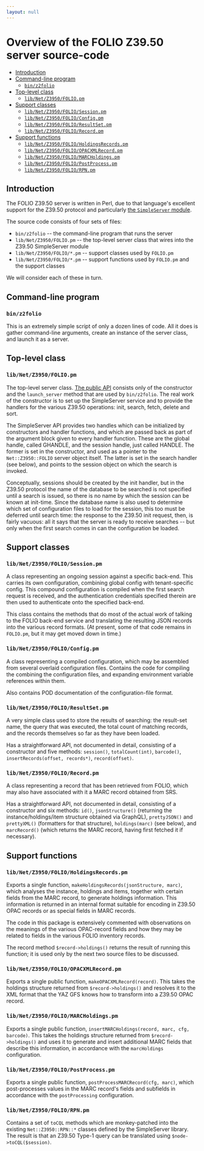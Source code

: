 ```yaml
---
layout: null
---
```


# Overview of the FOLIO Z39.50 server source-code

<!-- md2toc -l 2 source-code-overview.md -->
* [Introduction](#introduction)
* [Command-line program](#command-line-program)
    * [`bin/z2folio`](#binz2folio)
* [Top-level class](#top-level-class)
    * [`lib/Net/Z3950/FOLIO.pm`](#libnetz3950foliopm)
* [Support classes](#support-classes)
    * [`lib/Net/Z3950/FOLIO/Session.pm`](#libnetz3950foliosessionpm)
    * [`lib/Net/Z3950/FOLIO/Config.pm`](#libnetz3950folioconfigpm)
    * [`lib/Net/Z3950/FOLIO/ResultSet.pm`](#libnetz3950folioresultsetpm)
    * [`lib/Net/Z3950/FOLIO/Record.pm`](#libnetz3950foliorecordpm)
* [Support functions](#support-functions)
    * [`lib/Net/Z3950/FOLIO/HoldingsRecords.pm`](#libnetz3950folioholdingsrecordspm)
    * [`lib/Net/Z3950/FOLIO/OPACXMLRecord.pm`](#libnetz3950folioopacxmlrecordpm)
    * [`lib/Net/Z3950/FOLIO/MARCHoldings.pm`](#libnetz3950foliomarcholdingspm)
    * [`lib/Net/Z3950/FOLIO/PostProcess.pm`](#libnetz3950foliopostprocesspm)
    * [`lib/Net/Z3950/FOLIO/RPN.pm`](#libnetz3950foliorpnpm)



## Introduction

The FOLIO Z39.50 server is written in Perl, due to that language's excellent support for the Z39.50 protocol and particularly [the `SimpleServer` module](https://metacpan.org/pod/Net::Z3950::SimpleServer).

The source code consists of four sets of files:

* `bin/z2folio` -- the command-line program that runs the server
* `lib/Net/Z3950/FOLIO.pm` -- the top-level server class that wires into the Z39.50 SimpleServer module
* `lib/Net/Z3950/FOLIO/*.pm` -- support classes used by `FOLIO.pm`
* `lib/Net/Z3950/FOLIO/*.pm` -- support functions used by `FOLIO.pm` and the support classes

We will consider each of these in turn.



## Command-line program


### `bin/z2folio`

This is an extremely simple script of only a dozen lines of code. All it does is gather command-line arguments, create an instance of the server class, and launch it as a server.



## Top-level class


### `lib/Net/Z3950/FOLIO.pm`

The top-level server class. [The public API](from-pod/Net-Z3950-FOLIO.md) consists only of the constructor and the `launch_server` method that are used by `bin/z2folio`. The real work of the constructor is to set up the SimpleServer service and to provide the handlers for the various Z39.50 operations: init, search, fetch, delete and sort.

The SimpleServer API provides two handles which can be initialized by constructors and handler functions, and which are passed back as part of the argument block given to every handler function. These are the global handle, called GHANDLE, and the session handle, just called HANDLE. The former is set in the constructor, and used as a pointer to the `Net::Z3950::FOLIO` server object itself. The latter is set in the search handler (see below), and points to the session object on which the search is invoked.

Conceptually, sessions should be created by the init handler, but in the Z39.50 protocol the name of the database to be searched is not specified until a search is issued, so there is no name by which the session can be known at init-time. Since the database name is also used to determine which set of configuration files to load for the session, this too must be deferred until search time: the response to the Z39.50 init request, then, is fairly vacuous: all it says that the server is ready to receive searches -- but only when the first search comes in can the configuration be loaded.



## Support classes


### `lib/Net/Z3950/FOLIO/Session.pm`

A class representing an ongoing session against a specific back-end. This carries its own configuration, combining global config with tenant-specific config. This compound configuration is compiled when the first search request is received, and the authentication credentials specified therein are then used to authenticate onto the specified back-end.

This class contains the methods that do most of the actual work of talking to the FOLIO back-end service and translating the resulting JSON records into the various record formats. (At present, some of that code remains in `FOLIO.pm`, but it may get moved down in time.)


### `lib/Net/Z3950/FOLIO/Config.pm`

A class representing a compiled configuration, which may be assembled from several overlaid configuration files. Contains the code for compiling the combining the configuration files, and expanding environment variable references within them.

Also contains POD documentation of the configuration-file format.


### `lib/Net/Z3950/FOLIO/ResultSet.pm`

A very simple class used to store the results of searching: the result-set name, the query that was executed, the total count of matching records, and the records themselves so far as they have been loaded.

Has a straightforward API, not documented in detail, consisting of a constructor and five methods: `session()`, `totalCount(int)`, `barcode()`, `insertRecords(offset, records*)`, `record(offset)`.


### `lib/Net/Z3950/FOLIO/Record.pm`

A class representing a record that has been retrieved from FOLIO, which may also have associated with it a MARC record obtained from SRS.

Has a straightforward API, not documented in detail, consisting of a constructor and six methods: `id()`, `jsonStructure()` (returning the instance/holdings/item structure obtained via GraphQL), `prettyJSON()` and `prettyXML()` (formatters for that structure), `holdings(marc)` (see below), and `marcRecord()` (which returns the MARC record, having first fetched it if necessary).




## Support functions


### `lib/Net/Z3950/FOLIO/HoldingsRecords.pm`

Exports a single function, `makeHoldingsRecords(jsonStructure, marc)`, which analyses the instance, holdings and items, together with certain fields from the MARC record, to generate holdings information. This information is returned in an internal format suitable for encoding in Z39.50 OPAC records or as special fields in MARC records.

The code in this package is extensively commented with observations on the meanings of the various OPAC-record fields and how they may be related to fields in the various FOLIO inventory records.

The record method `$record->holdings()` returns the result of running this function; it is used only by the next two source files to be discussed.


### `lib/Net/Z3950/FOLIO/OPACXMLRecord.pm`

Exports a single public function, `makeOPACXMLRecord(record)`. This takes the holdings structure returned from `$record->holdings()` and resolves it to the XML format that the YAZ GFS knows how to transform into a Z39.50 OPAC record.


### `lib/Net/Z3950/FOLIO/MARCHoldings.pm`

Exports a single public function, `insertMARCHoldings(record, marc, cfg, barcode)`. This takes the holdings structure returned from `$record->holdings()` and uses it to generate and insert additional MARC fields that describe this information, in accordance with the `marcHoldings` configuration.


### `lib/Net/Z3950/FOLIO/PostProcess.pm`

Exports a single public function, `postProcessMARCRecord(cfg, marc)`, which post-processes values in the MARC record's fields and subfields in accordance with the `postProcessing` configuration.


### `lib/Net/Z3950/FOLIO/RPN.pm`

Contains a set of `toCQL` methods which are monkey-patched into the existing `Net::Z3950::RPN::*` classes defined by the SimpleServer library. The result is that an Z39.50 Type-1 query can be translated using `$node->toCQL($session)`.


